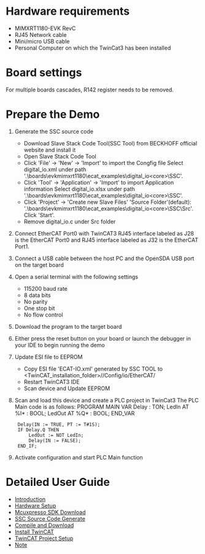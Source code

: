 Hardware requirements
=====================
- MIMXRT1180-EVK RevC
- RJ45 Network cable
- Mini/micro USB cable
- Personal Computer on which the TwinCat3 has been installed

Board settings
==============
For multiple boards cascades, R142 register needs to be removed.

Prepare the Demo
================
1. Generate the SSC source code
	- Download Slave Stack Code Tool(SSC Tool) from BECKHOFF official website and install it
	- Open Slave Stack Code Tool
	- Click 'File' -> 'New' -> 'Import' to import the Congfig file
		Select digital_io.xml under path '.\boards\evkmimxrt1180\ecat_examples\digital_io\<core>\SSC'.
	- Click 'Tool' -> 'Application' -> 'Import' to import Application information
		Select digital_io.xlsx under path '.\boards\evkmimxrt1180\ecat_examples\digital_io\<core>\SSC'.
	- Click 'Project' -> 'Create new Slave Files'
		'Source Folder'(default): '.\boards\evkmimxrt1180\ecat_examples\digital_io\<core>\SSC\Src'.
		Click 'Start'.
	- Remove digital_io.c under Src folder
	
2. Connect EtherCAT Port0 with TwinCAT3
	RJ45 interface labeled as J28 is the EtherCAT Port0 and RJ45 interface labeled as J32 is the EtherCAT Port1.

3. Connect a USB cable between the host PC and the OpenSDA USB port on the target board

4. Open a serial terminal with the following settings
	- 115200 baud rate
	- 8 data bits
 	- No parity
	- One stop bit
	- No flow control

5. Download the program to the target board

6. Either press the reset button on your board or launch the debugger in your IDE to begin running the demo

7. Update ESI file to EEPROM
	- Copy ESI file 'ECAT-IO.xml' generated by SSC TOOL to <TwinCAT_installation_folder>/<Version>/Config/io/EtherCAT/
	- Restart TwinCAT3 IDE
	- Scan device and Update EEPROM

8. Scan and load this device and create a PLC project in TwinCat3
	The PLC Main code is as follows:
		PROGRAM MAIN
		VAR 
			Delay : TON;
			LedIn AT %I* : BOOL; 
			LedOut AT %Q* : BOOL;
		END_VAR
		
		Delay(IN := TRUE, PT := T#1S);
		IF Delay.Q THEN
			LedOut := NOT LedIn;
			Delay(IN := FALSE);
		END_IF;
		
9. Activate configuration and start PLC Main function

Detailed User Guide
================
- [Introduction](./topics/introduction.md)
- [Hardware Setup](./topics/hardware_setup.md)
- [Mcuxpresso SDK Download](./topics/mcuxpresso_sdk_download.md)
- [SSC Source Code Generate](./topics/ssc_source_code_generate.md)
- [Compile and Download](./topics/compile_and_download_the_image_to_rt1180.md)
- [Install TwinCAT](./topics/download_and_install_the_twincat_software.md)
- [TwinCAT Project Setup](./topics/twincat_project_setup.md)
- [Note](./topics/note_about_the_source_code_in_the_document.md)


